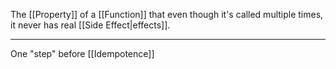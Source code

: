 The [[Property]] of a [[Function]] that even though it's called multiple times, it never has real [[Side Effect|effects]].

---

One "step" before [[Idempotence]]